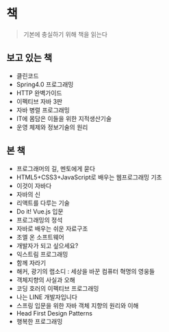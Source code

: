 # 책
> 기본에 충실하기 위해 책을 읽는다

## 보고 있는 책
- 클린코드
- Spring4.0 프로그래밍
- HTTP 완벽가이드
- 이펙티브 자바 3판
- 자바 병렬 프로그래밍
- IT에 몸담은 이들을 위한 지적생산기술
- 운영 체제와 정보기술의 원리

## 본 책
- 프로그래머의 길, 멘토에게 묻다
- HTML5+CSS3+JavaScript로 배우는 웹프로그래밍 기초
- 이것이 자바다
- 자바의 신
- 리액트를 다루는 기술
- Do it! Vue.js 입문
- 프로그래밍의 정석
- 자바로 배우는 쉬운 자료구조
- 조엘 온 소프트웨어
- 개발자가 되고 싶으세요?
- 익스트림 프로그래밍
- 함께 자라기
- 해커, 광기의 랩소디 : 세상을 바꾼 컴퓨터 혁명의 영웅들
- 객체지향의 사실과 오해
- 코딩 호러의 이펙티브 프로그래밍
- 나는 LINE 개발자입니다
- 스프링 입문을 위한 자바 객체 지향의 원리와 이해
- Head First Design Patterns
- 행복한 프로그래밍